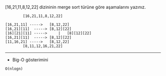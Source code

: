 [16,21,11,8,12,22] dizininin merge sort türüne göre aşamalarını yazınız.


```
		[16,21,11,8,12,22]
     
[16,21,11] ----->	[8,12,22]
[16,21][11]  ----->	[8,12][22]
[16][21][11] ----->		|	[8][12][22]
[16,21][11]  ----->	[8,12][22]
[11,16,21] ----->	[8,12,22]
		[8,11,12,16,21,22]
```

___





* Big-O gösterimini 

```
O(nlogn)
```